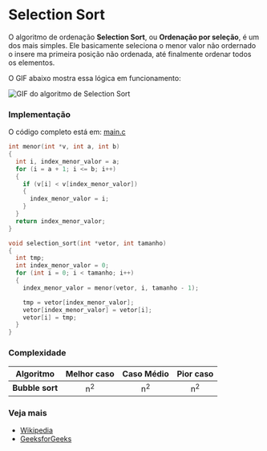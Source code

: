 # Selection Sort

O algoritmo de ordenação **Selection Sort**, ou **Ordenação por seleção**, é um dos mais simples. Ele basicamente seleciona o menor valor não ordernado o insere ma primeira posição não ordenada, até finalmente ordenar todos os elementos.

O GIF abaixo mostra essa lógica em funcionamento:

![GIF do algoritmo de Selection Sort](https://miro.medium.com/max/700/1*5WXRN62ddiM_Gcf4GDdCZg.gif)

### Implementação

O código completo está em: [main.c](./main.c)

```c
int menor(int *v, int a, int b)
{
  int i, index_menor_valor = a;
  for (i = a + 1; i <= b; i++)
  {
    if (v[i] < v[index_menor_valor])
    {
      index_menor_valor = i;
    }
  }
  return index_menor_valor;
}

void selection_sort(int *vetor, int tamanho)
{
  int tmp;
  int index_menor_valor = 0;
  for (int i = 0; i < tamanho; i++)
  {
    index_menor_valor = menor(vetor, i, tamanho - 1);

    tmp = vetor[index_menor_valor];
    vetor[index_menor_valor] = vetor[i];
    vetor[i] = tmp;
  }
}
```

### Complexidade

| Algoritmo             | Melhor caso     | Caso Médio          | Pior caso           |
| --------------------- | :-------------: | :-----------------: | :-----------------: |
| **Bubble sort**       | n<sup>2</sup>   | n<sup>2</sup>       | n<sup>2</sup>       |

### Veja mais

- [Wikipedia](https://en.wikipedia.org/wiki/selection_sort)
- [GeeksforGeeks](https://www.geeksforgeeks.org/selection-sort/)